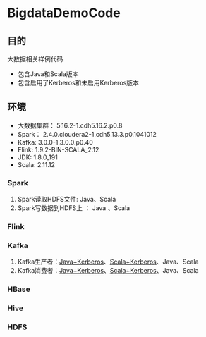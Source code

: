# BigdataDemoCode

## 目的
大数据相关样例代码
* 包含Java和Scala版本
* 包含启用了Kerberos和未启用Kerberos版本

## 环境
- 大数据集群： 5.16.2-1.cdh5.16.2.p0.8
- Spark： 2.4.0.cloudera2-1.cdh5.13.3.p0.1041012
- Kafka: 3.0.0-1.3.0.0.p0.40
- Flink: 1.9.2-BIN-SCALA_2.12
- JDK: 1.8.0_191
- Scala: 2.11.12
### Spark
1. Spark读取HDFS文件: Java、Scala
2. Spark写数据到HDFS上 ： Java 、Scala
### Flink

### Kafka
1. Kafka生产者：[Java+Kerberos](https://github.com/FrommyMind/BigdataDemoCode/master/src/main/java/com/daniel/java/kafka/JavaProducerDemo.java)、[Scala+Kerberos](https://github.com/FrommyMind/BigdataDemoCode/master/src/main/scala/com/daniel/scala/kafka/ScalaProducerDemo.scala)、Java、Scala
2. Kafka消费者：[Java+Kerberos](https://github.com/FrommyMind/BigdataDemoCode/blob/master/src/main/java/com/daniel/java/kafka/JavaConsumerDemo.java)、[Scala+Kerberos](https://github.com/FrommyMind/BigdataDemoCode/blob/master/src/main/scala/com/daniel/scala/kafka/ScalaConsumerDemo.scala)、Java、Scala
### HBase

### Hive

### HDFS